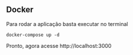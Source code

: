 ## Docker

Para rodar a aplicação basta executar no terminal

```
docker-compose up -d
```

Pronto, agora acesse http://localhost:3000




